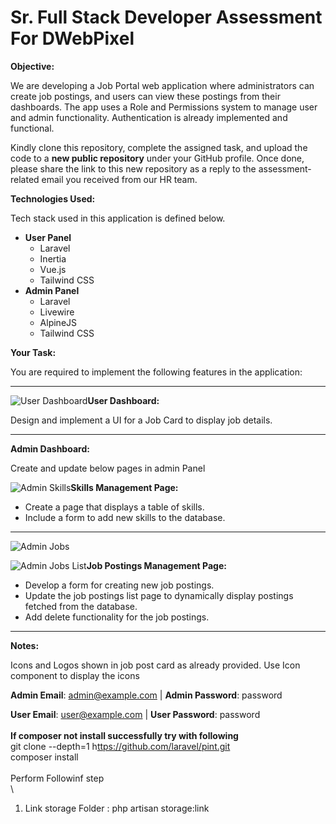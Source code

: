 # Sr. Full Stack Developer Assessment For DWebPixel

**Objective:**

We are developing a Job Portal web application where administrators can create job postings, and users can view these postings from their dashboards. The app uses a Role and Permissions system to manage user and admin functionality. Authentication is already implemented and functional.

Kindly clone this repository, complete the assigned task, and upload the code to a **new public repository** under your GitHub profile. Once done, please share the link to this new repository as a reply to the assessment-related email you received from our HR team.

**Technologies Used:**

Tech stack used in this application is defined below.

- **User Panel**
  - Laravel
  - Inertia
  - Vue.js
  - Tailwind CSS
- **Admin Panel**
  - Laravel
  - Livewire
  - AlpineJS
  - Tailwind CSS

**Your Task:**

You are required to implement the following features in the application:

---

![User Dashboard](https://github.com/user-attachments/assets/749fe4bb-6d13-4e2a-ab64-f1f098c701d9)**User Dashboard:**

Design and implement a UI for a Job Card to display job details.

---

**Admin Dashboard:**

Create and update below pages in admin Panel

![Admin Skills](https://github.com/user-attachments/assets/111cbd00-2bc1-461a-b6e6-713c01da22fa)**Skills Management Page:**

- Create a page that displays a table of skills.
- Include a form to add new skills to the database.

---

![Admin Jobs](https://github.com/user-attachments/assets/e04f83bc-c602-498e-8a02-bbd60b677968)

![Admin Jobs List](https://github.com/user-attachments/assets/9c45b0fa-47d0-457f-995e-ac875aca37ee)**Job Postings Management Page:**

- Develop a form for creating new job postings.
- Update the job postings list page to dynamically display postings fetched from the database.
- Add delete functionality for the job postings.

---

**Notes:**

Icons and Logos shown in job post card as already provided. Use Icon component to display the icons

**Admin Email**: admin@example.com | **Admin Password**: password

**User Email**: user@example.com | **User Password**: password\
\
**If composer not install successfully try with following**\
git clone --depth=1 h[ttps://github.com/laravel/pint.git](https://github.com/laravel/pint.git)\
composer install\
\
Perform Followinf step\
\
1) Link storage Folder : php artisan storage:link